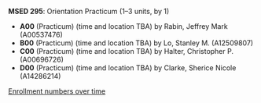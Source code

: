 **MSED 295**: Orientation Practicum (1–3 units, by 1)

- **A00** (Practicum) (time and location TBA) by Rabin, Jeffrey Mark (A00537476)
- **B00** (Practicum) (time and location TBA) by Lo, Stanley M. (A12509807)
- **C00** (Practicum) (time and location TBA) by Halter, Christopher P. (A00696726)
- **D00** (Practicum) (time and location TBA) by Clarke, Sherice Nicole (A14286214)

[Enrollment numbers over time](./MSED295.tsv)
